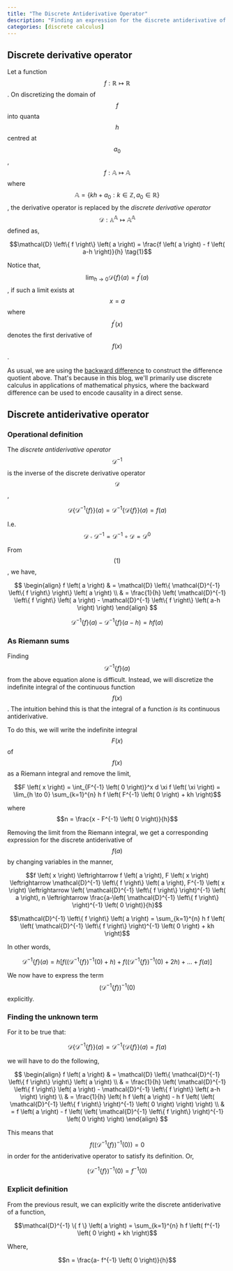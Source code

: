 ```yaml
---
title: "The Discrete Antiderivative Operator"
description: "Finding an expression for the discrete antiderivative of a function"
categories: [discrete calculus]
---
```


## Discrete derivative operator

Let a function $$f: \mathbb{R} \mapsto \mathbb{R}$$ . On discretizing the domain of $$f$$ into quanta $$h$$ centred at $$a_0$$, $$f: \mathbb{A} \mapsto \mathbb{A}$$ where $$\mathbb{A} = \left\{ kh+a_0 : k \in \mathbb{Z}, a_0 \in \mathbb{R} \right\}$$ , the derivative operator is replaced by the _discrete derivative operator_ $$\mathcal{D}: \mathbb{A}^{\mathbb{A}} \mapsto \mathbb{A}^{\mathbb{A}}$$ defined as,

$$\mathcal{D} \left\{ f \right\} \left( a \right) = \frac{f \left( a \right) - f \left( a-h \right)}{h} \tag{1}$$

Notice that, $$\displaystyle{\lim_{h \to 0} \mathcal{D} \left\{ f \right\} \left( a \right) = f^\prime \left( a \right)}$$ , if such a limit exists at $$x=a$$ where $$f^\prime \left( x \right)$$ denotes the first derivative of $$f \left( x \right)$$ .

As usual, we are using the [backward difference](https://en.wikipedia.org/wiki/Finite_difference#Basic_types) to construct the difference quotient above. That's because in this blog, we'll primarily use discrete calculus in applications of mathematical physics, where the backward difference can be used to encode causality in a direct sense.

## Discrete antiderivative operator

### Operational definition

The _discrete antiderivative operator_ $$\mathcal{D}^{-1}$$ is the inverse of the discrete derivative operator $$\mathcal{D}$$,

$$\mathcal{D} \left\{ \mathcal{D}^{-1} \left\{ f \right\} \right\} \left( a \right) = \mathcal{D}^{-1} \left\{ \mathcal{D} \left\{ f \right\} \right\} \left( a \right) = f \left( a \right)$$

I.e. $$\mathcal{D} \circ \mathcal{D}^{-1} = \mathcal{D}^{-1} \circ \mathcal{D} = \mathcal{D}^0$$

From $$\left( 1 \right)$$, we have,

$$
\begin{align}
f \left( a \right) & = \mathcal{D} \left\{ \mathcal{D}^{-1} \left\{ f \right\} \right\} \left( a \right) \\
 & = \frac{1}{h} \left( \mathcal{D}^{-1} \left\{ f \right\} \left( a \right) - \mathcal{D}^{-1} \left\{ f \right\} \left( a-h \right) \right)
\end{align}
$$

$$\mathcal{D}^{-1} \left\{ f \right\} \left( a \right) - \mathcal{D}^{-1} \left\{ f \right\} \left( a-h \right) = h f \left( a \right) \tag{2}$$

### As Riemann sums

Finding $$\mathcal{D}^{-1} \left\{ f \right\} \left( a \right)$$ from the above equation alone is difficult. Instead, we will discretize the indefinite integral of the continuous function $$f \left( x \right)$$ . The intuition behind this is that the integral of a function _is_ its continuous antiderivative.

To do this, we will write the indefinite integral $$F \left( x \right)$$ of $$f \left( x \right)$$ as a Riemann integral and remove the limit,

$$F \left( x \right) = \int_{F^{-1} \left( 0 \right)}^x d \xi f \left( \xi \right) = \lim_{h \to 0} \sum_{k=1}^{n} h f \left( F^{-1} \left( 0 \right) + kh \right)$$

where $$n = \frac{x - F^{-1} \left( 0 \right)}{h}$$

Removing the limit from the Riemann integral, we get a corresponding expression for the discrete antiderivative of $$f \left( a \right)$$ by changing variables in the manner,

$$f \left( x \right) \leftrightarrow f \left( a \right), F \left( x \right) \leftrightarrow \mathcal{D}^{-1} \left\{ f \right\} \left( a \right), F^{-1} \left( x \right) \leftrightarrow \left( \mathcal{D}^{-1} \left\{ f \right\} \right)^{-1} \left( a \right), n \leftrightarrow \frac{a-\left( \mathcal{D}^{-1} \left\{ f \right\} \right)^{-1} \left( 0 \right)}{h}$$

$$\mathcal{D}^{-1} \left\{ f \right\} \left( a \right) = \sum_{k=1}^{n} h f \left( \left( \mathcal{D}^{-1} \left\{ f \right\} \right)^{-1} \left( 0 \right) + kh \right)$$

In other words,

$$\mathcal{D}^{-1} \left\{ f \right\} \left( a \right) = h \left[ f \left( \left( \mathcal{D}^{-1} \left\{ f \right\} \right)^{-1} \left( 0 \right) + h \right) + f \left( \left( \mathcal{D}^{-1} \left\{ f \right\} \right)^{-1} \left( 0 \right) + 2h \right) + \dots + f \left( a \right) \right]$$

We now have to express the term $$\left( \mathcal{D}^{-1} \left\{ f \right\} \right)^{-1} \left( 0 \right)$$ explicitly.

### Finding the unknown term

For it to be true that:

$$\mathcal{D} \left\{ \mathcal{D}^{-1} \left\{ f \right\} \right\} \left( a \right) = \mathcal{D}^{-1} \left\{ \mathcal{D} \left\{ f \right\} \right\} \left( a \right) = f \left( a \right)$$

we will have to do the following,

$$
\begin{align}
f \left( a \right) & = \mathcal{D} \left\{ \mathcal{D}^{-1} \left\{ f \right\} \right\} \left( a \right) \\
 & = \frac{1}{h} \left( \mathcal{D}^{-1} \left\{ f \right\} \left( a \right) - \mathcal{D}^{-1} \left\{ f \right\} \left( a-h \right) \right) \\
 & = \frac{1}{h} \left( h f \left( a \right) - h f \left( \left( \mathcal{D}^{-1} \left\{ f \right\} \right)^{-1} \left( 0 \right) \right) \right) \\
 & = f \left( a \right) - f \left( \left( \mathcal{D}^{-1} \left\{ f \right\} \right)^{-1} \left( 0 \right) \right)
\end{align}
$$

This means that $$f \left( \left( \mathcal{D}^{-1} \left\{ f \right\} \right)^{-1} \left( 0 \right) \right) = 0$$ in order for the antiderivative operator to satisfy its definition. Or,

$$\left( \mathcal{D}^{-1} \left\{ f \right\} \right)^{-1} \left( 0 \right) = f^{-1} \left( 0 \right)$$

### Explicit definition

From the previous result, we can explicitly write the discrete antiderivative of a function,

$$\mathcal{D}^{-1} \{ f \} \left( a \right) = \sum_{k=1}^{n} h f \left( f^{-1} \left( 0 \right) + kh \right)$$

Where,

$$n = \frac{a- f^{-1} \left( 0 \right)}{h}$$

